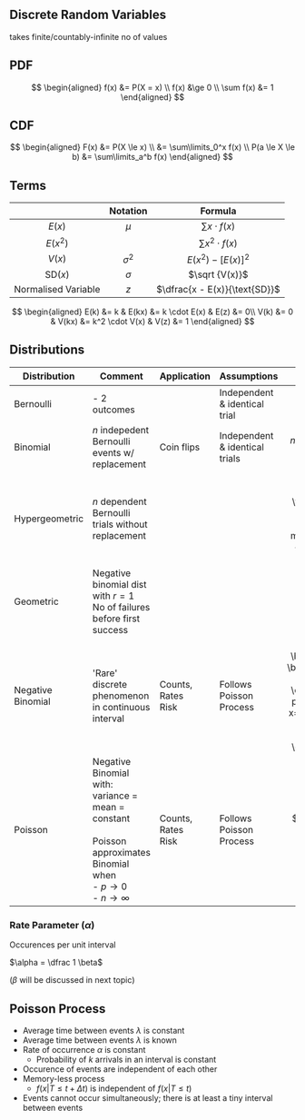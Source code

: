 ## Discrete Random Variables

takes finite/countably-infinite no of values

## PDF

$$
\begin{aligned}
f(x) &= P(X = x) \\
f(x) &\ge 0 \\
\sum f(x) &= 1
\end{aligned}
$$

## CDF

$$
\begin{aligned}
F(x) &= P(X \le x) \\
&= \sum\limits_0^x f(x) \\
P(a \le X \le b) &= \sum\limits_a^b f(x)
\end{aligned}
$$

## Terms

|                     |  Notation  |           Formula           |
| :-----------------: | :--------: | :-------------------------: |
|       $E(x)$        |   $\mu$    |     $\sum x \cdot f(x)$     |
|      $E(x^2)$       |            |    $\sum x^2 \cdot f(x)$    |
|       $V(x)$        | $\sigma^2$ |     $E(x^2) - [E(x)]^2$     |
|    $\text{SD}(x)$     |  $\sigma$  |       $\sqrt {V(x)}$        |
| Normalised Variable |    $z$     | $\dfrac{x - E(x)}{\text{SD}}$ |

$$
\begin{aligned}
E(k) &= k & E(kx) &= k \cdot E(x) & E(z) &= 0\\
V(k) &= 0 & V(kx) &= k^2 \cdot V(x) & V(z) &= 1
\end{aligned}
$$

## Distributions

| Distribution      | Comment                                                                                                                            | Application           | Assumptions                    |                                                              $f(x)$                                                               |            $\mu$             |                                        $\sigma^2$                                        |
| ----------------- | ---------------------------------------------------------------------------------------------------------------------------------- | --------------------- | ------------------------------ | :-------------------------------------------------------------------------------------------------------------------------------: | :--------------------------: | :--------------------------------------------------------------------------------------: |
| Bernoulli         | - 2 outcomes                                                                                                                       |                       | Independent & identical trial  |                                                                                                                                   |             $p$              |                                         $p(1-p)$                                         |
| Binomial          | $n$ indepedent Bernoulli events w/ replacement                                                                                     | Coin flips            | Independent & identical trials |                                                $nC_x \cdot p^x \cdot (1-p)^{n-x}$                                                 |             $np$             |                                        $np(1-p)$                                         |
| Hypergeometric    | $n$ dependent Bernoulli trials without replacement                                                                                 |                       |                                |      $f(x) = \frac{MC_x \times (N-M) C_{(n-x)} }{NC_n}$ <br /> $\text{max}\Big(0, n- (N-m) \Big) \le x \le \text{min}(n, M)$      | $n \left(\dfrac M N \right)$ | $\left( \dfrac{N-n}{N-1} \right) \cdot n \cdot \dfrac M N \left( 1 - \dfrac M N \right)$ |
| Geometric         | Negative binomial dist with $r=1$<br />No of failures before first success                                                         |                       |                                |                                                                                                                                   |                              |                                                                                          |
| Negative Binomial | 'Rare' discrete phenomenon in continuous interval                                                                                  | Counts, Rates<br>Risk | Follows Poisson Process        | $f_x(x) = \begin{cases} \begin{pmatrix} x-1\\ r-1 \end{pmatrix} p^r q^{x-r}, & x= r, r+1, \dots  \\ 0, & \text{o.w.} \end{cases}$ |       $\dfrac{rq}{p}$        |                    $\dfrac{rq}{p^2}$<br><br>$\mu + \dfrac{\mu^2}{k}$                     |
| Poisson           | Negative Binomial with:<br>variance = mean = constant<br><br>Poisson approximates Binomial when<br>- $p \to 0$<br>- $n \to \infty$ | Counts, Rates<br>Risk | Follows Poisson Process        |                                               $\dfrac {e^{-\mu} \times \mu^x}{x!}$                                                |     $\lambda = \alpha t$     |                                          $\mu$                                           |

### Rate Parameter $(\alpha)$

Occurences per unit interval

$\alpha = \dfrac 1 \beta$

($\beta$ will be discussed in next topic)

## Poisson Process

- Average time between events $\lambda$ is constant
- Average time between events $\lambda$ is known
- Rate of occurrence $\alpha$ is constant
	- Probability of $k$ arrivals in an interval is constant
- Occurence of events are independent of each other
- Memory-less process
	- $f(x \vert T \le t + \Delta t)$ is independent of $f(x \vert T \le t)$
- Events cannot occur simultaneously; there is at least a tiny interval between events